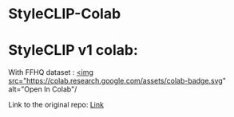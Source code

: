 # StyleCLIP-Colab

# StyleCLIP v1 colab:
With FFHQ dataset : <a href="https://colab.research.google.com/github/justinjohn0306/StyleCLIP-Colab/blob/main/StyleCLIP_v1.ipynb" target="_parent"><img src="https://colab.research.google.com/assets/colab-badge.svg" alt="Open In Colab"/


Link to the original repo: [Link](https://github.com/orpatashnik/StyleCLIP)
